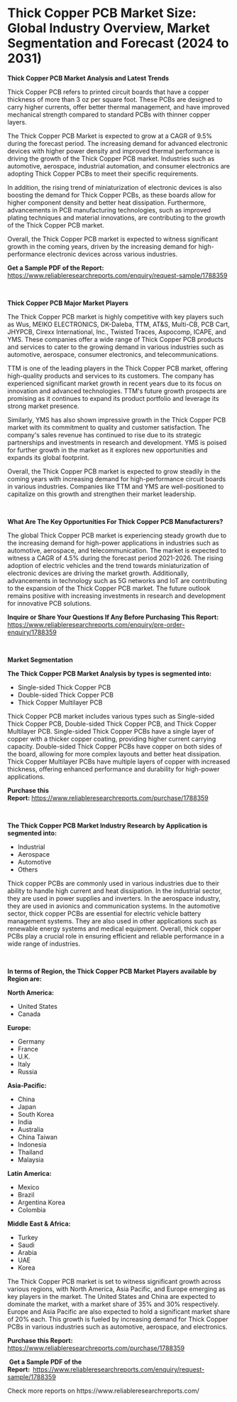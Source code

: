 <p><h1>Thick Copper PCB Market Size: Global Industry Overview, Market Segmentation and Forecast (2024 to 2031)</h1></p><p><strong>Thick Copper PCB Market Analysis and Latest Trends</strong></p>
<p><p>Thick Copper PCB refers to printed circuit boards that have a copper thickness of more than 3 oz per square foot. These PCBs are designed to carry higher currents, offer better thermal management, and have improved mechanical strength compared to standard PCBs with thinner copper layers.</p><p>The Thick Copper PCB Market is expected to grow at a CAGR of 9.5% during the forecast period. The increasing demand for advanced electronic devices with higher power density and improved thermal performance is driving the growth of the Thick Copper PCB market. Industries such as automotive, aerospace, industrial automation, and consumer electronics are adopting Thick Copper PCBs to meet their specific requirements.</p><p>In addition, the rising trend of miniaturization of electronic devices is also boosting the demand for Thick Copper PCBs, as these boards allow for higher component density and better heat dissipation. Furthermore, advancements in PCB manufacturing technologies, such as improved plating techniques and material innovations, are contributing to the growth of the Thick Copper PCB market.</p><p>Overall, the Thick Copper PCB market is expected to witness significant growth in the coming years, driven by the increasing demand for high-performance electronic devices across various industries.</p></p>
<p><strong>Get a Sample PDF of the Report:&nbsp;</strong> <a href="https://www.reliableresearchreports.com/enquiry/request-sample/1788359">https://www.reliableresearchreports.com/enquiry/request-sample/1788359</a></p>
<p>&nbsp;</p>
<p><strong>Thick Copper PCB Major Market Players</strong></p>
<p><p>The Thick Copper PCB market is highly competitive with key players such as Wus, MEIKO ELECTRONICS, DK-Daleba, TTM, AT&S, Multi-CB, PCB Cart, JHYPCB, Cirexx International, Inc., Twisted Traces, Aspocomp, ICAPE, and YMS. These companies offer a wide range of Thick Copper PCB products and services to cater to the growing demand in various industries such as automotive, aerospace, consumer electronics, and telecommunications.</p><p>TTM is one of the leading players in the Thick Copper PCB market, offering high-quality products and services to its customers. The company has experienced significant market growth in recent years due to its focus on innovation and advanced technologies. TTM's future growth prospects are promising as it continues to expand its product portfolio and leverage its strong market presence.</p><p>Similarly, YMS has also shown impressive growth in the Thick Copper PCB market with its commitment to quality and customer satisfaction. The company's sales revenue has continued to rise due to its strategic partnerships and investments in research and development. YMS is poised for further growth in the market as it explores new opportunities and expands its global footprint.</p><p>Overall, the Thick Copper PCB market is expected to grow steadily in the coming years with increasing demand for high-performance circuit boards in various industries. Companies like TTM and YMS are well-positioned to capitalize on this growth and strengthen their market leadership.</p></p>
<p>&nbsp;</p>
<p><strong>What Are The Key Opportunities For Thick Copper PCB Manufacturers?</strong></p>
<p><p>The global Thick Copper PCB market is experiencing steady growth due to the increasing demand for high-power applications in industries such as automotive, aerospace, and telecommunication. The market is expected to witness a CAGR of 4.5% during the forecast period 2021-2026. The rising adoption of electric vehicles and the trend towards miniaturization of electronic devices are driving the market growth. Additionally, advancements in technology such as 5G networks and IoT are contributing to the expansion of the Thick Copper PCB market. The future outlook remains positive with increasing investments in research and development for innovative PCB solutions.</p></p>
<p><strong>Inquire or Share Your Questions If Any Before Purchasing This Report:</strong> <a href="https://www.reliableresearchreports.com/enquiry/pre-order-enquiry/1788359">https://www.reliableresearchreports.com/enquiry/pre-order-enquiry/1788359</a></p>
<p>&nbsp;</p>
<p><strong>Market Segmentation</strong></p>
<p><strong>The Thick Copper PCB Market Analysis by types is segmented into:</strong></p>
<p><ul><li>Single-sided Thick Copper PCB</li><li>Double-sided Thick Copper PCB</li><li>Thick Copper Multilayer PCB</li></ul></p>
<p><p>Thick Copper PCB market includes various types such as Single-sided Thick Copper PCB, Double-sided Thick Copper PCB, and Thick Copper Multilayer PCB. Single-sided Thick Copper PCBs have a single layer of copper with a thicker copper coating, providing higher current carrying capacity. Double-sided Thick Copper PCBs have copper on both sides of the board, allowing for more complex layouts and better heat dissipation. Thick Copper Multilayer PCBs have multiple layers of copper with increased thickness, offering enhanced performance and durability for high-power applications.</p></p>
<p><strong>Purchase this Report:&nbsp;</strong><a href="https://www.reliableresearchreports.com/purchase/1788359">https://www.reliableresearchreports.com/purchase/1788359</a></p>
<p>&nbsp;</p>
<p><strong>The Thick Copper PCB Market Industry Research by Application is segmented into:</strong></p>
<p><ul><li>Industrial</li><li>Aerospace</li><li>Automotive</li><li>Others</li></ul></p>
<p><p>Thick copper PCBs are commonly used in various industries due to their ability to handle high current and heat dissipation. In the industrial sector, they are used in power supplies and inverters. In the aerospace industry, they are used in avionics and communication systems. In the automotive sector, thick copper PCBs are essential for electric vehicle battery management systems. They are also used in other applications such as renewable energy systems and medical equipment. Overall, thick copper PCBs play a crucial role in ensuring efficient and reliable performance in a wide range of industries.</p></p>
<p>&nbsp;</p>
<p><strong>In terms of Region, the Thick Copper PCB Market Players available by Region are:</strong></p>
<p>
    <p> <strong> North America: </strong>
        <ul>
            <li>United States</li>
            <li>Canada</li>
        </ul>
        </p> 
    <p> <strong> Europe: </strong>
        <ul>
            <li>Germany</li>
            <li>France</li>
            <li>U.K.</li>
            <li>Italy</li>
            <li>Russia</li>
        </ul>
        </p> 
    <p> <strong> Asia-Pacific: </strong>
        <ul>
            <li>China</li>
            <li>Japan</li>
            <li>South Korea</li>
            <li>India</li>
            <li>Australia</li>
            <li>China Taiwan</li>
            <li>Indonesia</li>
            <li>Thailand</li>
            <li>Malaysia</li>
        </ul>
        </p> 
    <p> <strong> Latin America: </strong>
        <ul>
            <li>Mexico</li>
            <li>Brazil</li>
            <li>Argentina Korea</li>
            <li>Colombia</li>
        </ul>
        </p> 
    <p> <strong> Middle East & Africa: </strong>
        <ul>
            <li>Turkey</li>
            <li>Saudi</li>
            <li>Arabia</li>
            <li>UAE</li>
            <li>Korea</li>
        </ul>
    </p>
    </p>
<p><p>The Thick Copper PCB market is set to witness significant growth across various regions, with North America, Asia Pacific, and Europe emerging as key players in the market. The United States and China are expected to dominate the market, with a market share of 35% and 30% respectively. Europe and Asia Pacific are also expected to hold a significant market share of 20% each. This growth is fueled by increasing demand for Thick Copper PCBs in various industries such as automotive, aerospace, and electronics.</p></p>
<p><strong>Purchase this Report: </strong><a href="https://www.reliableresearchreports.com/purchase/1788359">https://www.reliableresearchreports.com/purchase/1788359</a></p>
<p>&nbsp;<strong>Get a Sample PDF of the Report:&nbsp;&nbsp;</strong><a href="https://www.reliableresearchreports.com/enquiry/request-sample/1788359">https://www.reliableresearchreports.com/enquiry/request-sample/1788359</a></p>
<p><strong></strong></p>
<p>Check more reports on https://www.reliableresearchreports.com/</p>